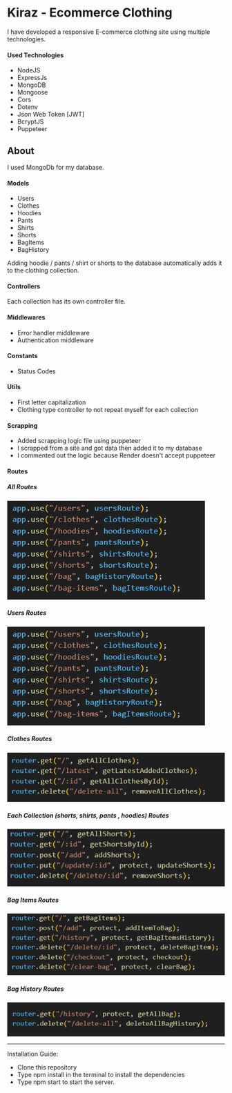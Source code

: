 # Kiraz - Ecommerce Clothing

I have developed a responsive E-commerce clothing site using multiple technologies.

#### Used Technologies

- NodeJS
- ExpressJs
- MongoDB
- Mongoose
- Cors
- Dotenv
- Json Web Token [JWT]
- BcryptJS
- Puppeteer

## About

I used MongoDb for my database.

#### Models

- Users
- Clothes
- Hoodies
- Pants
- Shirts
- Shorts
- BagItems
- BagHistory

Adding hoodie / pants / shirt or shorts to the database automatically adds it to the clothing collection.

#### Controllers

Each collection has its own controller file.

#### Middlewares

- Error handler middleware
- Authentication middleware

#### Constants

- Status Codes

#### Utils

- First letter capitalization
- Clothing type controller to not repeat myself for each collection

#### Scrapping

- Added scrapping logic file using puppeteer
- I scrapped from a site and got data then added it to my database
- I commented out the logic because Render doesn't accept puppeteer

#### Routes

##### All Routes

![server-routes](./assets/server-routes.png)

##### Users Routes

![users-routes](./assets/server-routes.png)

##### Clothes Routes

![clothes-routes](./assets/clothes-routes.png)

##### Each Collection (shorts, shirts, pants , hoodies) Routes

![collection-routes](./assets/collection-routes.png)

##### Bag Items Routes

![bagItems-routes](./assets/bagItems-routes.png)

##### Bag History Routes

![bagItems-routes](./assets/bagHistory-routes.png)

---

Installation Guide:

- Clone this repository
- Type npm install in the terminal to install the dependencies
- Type npm start to start the server.
